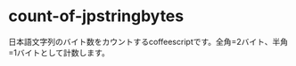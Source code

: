 count-of-jpstringbytes
======================

日本語文字列のバイト数をカウントするcoffeescriptです。全角=2バイト、半角=1バイトとして計数します。

